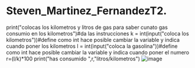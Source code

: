 # Steven_Martinez_FernandezT2.
print("colocas los kilometros y litros de gas para saber cunato gas consumio en los kilometros")#da las instrucciones
k = int(input("coloca los kilometros"))#define como int hace posible cambiar la variable y indica cuando poner los kilometros
l = int(input("coloca la gasolina"))#define como int hace posible cambiar la variable y indica cuando poner el numero
r=(l/k)*100
print("has consumido ",r,"litros/kilometros")
![image](https://github.com/user-attachments/assets/4548399e-14ee-41f2-8c4c-5abcba9022ef)
